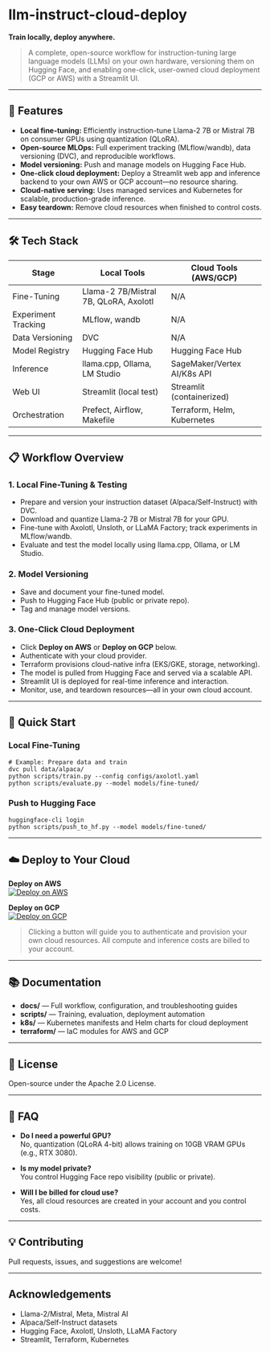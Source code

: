 # llm-instruct-cloud-deploy

**Train locally, deploy anywhere.**

> A complete, open-source workflow for instruction-tuning large language models (LLMs) on your own hardware, versioning them on Hugging Face, and enabling one-click, user-owned cloud deployment (GCP or AWS) with a Streamlit UI.

---

## 🚀 Features

- **Local fine-tuning:** Efficiently instruction-tune Llama-2 7B or Mistral 7B on consumer GPUs using quantization (QLoRA).
- **Open-source MLOps:** Full experiment tracking (MLflow/wandb), data versioning (DVC), and reproducible workflows.
- **Model versioning:** Push and manage models on Hugging Face Hub.
- **One-click cloud deployment:** Deploy a Streamlit web app and inference backend to your own AWS or GCP account—no resource sharing.
- **Cloud-native serving:** Uses managed services and Kubernetes for scalable, production-grade inference.
- **Easy teardown:** Remove cloud resources when finished to control costs.

---

## 🛠️ Tech Stack

| Stage              | Local Tools                           | Cloud Tools (AWS/GCP)        |
|--------------------|---------------------------------------|------------------------------|
| Fine-Tuning        | Llama-2 7B/Mistral 7B, QLoRA, Axolotl | N/A                          |
| Experiment Tracking| MLflow, wandb                         | N/A                          |
| Data Versioning    | DVC                                   | N/A                          |
| Model Registry     | Hugging Face Hub                      | Hugging Face Hub             |
| Inference          | llama.cpp, Ollama, LM Studio          | SageMaker/Vertex AI/K8s API  |
| Web UI             | Streamlit (local test)                | Streamlit (containerized)    |
| Orchestration      | Prefect, Airflow, Makefile            | Terraform, Helm, Kubernetes  |

---

## 📋 Workflow Overview

### 1. Local Fine-Tuning & Testing

- Prepare and version your instruction dataset (Alpaca/Self-Instruct) with DVC.
- Download and quantize Llama-2 7B or Mistral 7B for your GPU.
- Fine-tune with Axolotl, Unsloth, or LLaMA Factory; track experiments in MLflow/wandb.
- Evaluate and test the model locally using llama.cpp, Ollama, or LM Studio.

### 2. Model Versioning

- Save and document your fine-tuned model.
- Push to Hugging Face Hub (public or private repo).
- Tag and manage model versions.

### 3. One-Click Cloud Deployment

- Click **Deploy on AWS** or **Deploy on GCP** below.
- Authenticate with your cloud provider.
- Terraform provisions cloud-native infra (EKS/GKE, storage, networking).
- The model is pulled from Hugging Face and served via a scalable API.
- Streamlit UI is deployed for real-time inference and interaction.
- Monitor, use, and teardown resources—all in your own cloud account.

---

## 🚦 Quick Start

### Local Fine-Tuning

```
# Example: Prepare data and train
dvc pull data/alpaca/
python scripts/train.py --config configs/axolotl.yaml
python scripts/evaluate.py --model models/fine-tuned/
```

### Push to Hugging Face

```
huggingface-cli login
python scripts/push_to_hf.py --model models/fine-tuned/
```

---

## ☁️ Deploy to Your Cloud

**Deploy on AWS**  
[![Deploy on AWS](https://img.shields.io/badge/Deploy-AWS-blue?logo=amazon-aws)](https://github.com/llm-instruct-cloud-deploy/actions/workflows/deploy-aws.yml)

**Deploy on GCP**  
[![Deploy on GCP](https://img.shields.io/badge/Deploy-GCP-orange?logo=google-cloud)](https://github.com/llm-instruct-cloud-deploy/actions/workflows/deploy-gcp.yml)

> Clicking a button will guide you to authenticate and provision your own cloud resources. All compute and inference costs are billed to your account.

---

## 📚 Documentation

- **docs/** — Full workflow, configuration, and troubleshooting guides
- **scripts/** — Training, evaluation, deployment automation
- **k8s/** — Kubernetes manifests and Helm charts for cloud deployment
- **terraform/** — IaC modules for AWS and GCP

---

## 🤝 License

Open-source under the Apache 2.0 License.

---

## 🙋 FAQ

- **Do I need a powerful GPU?**  
  No, quantization (QLoRA 4-bit) allows training on 10GB VRAM GPUs (e.g., RTX 3080).

- **Is my model private?**  
  You control Hugging Face repo visibility (public or private).

- **Will I be billed for cloud use?**  
  Yes, all cloud resources are created in your account and you control costs.

---

## 💡 Contributing

Pull requests, issues, and suggestions are welcome!

---

## Acknowledgements

- Llama-2/Mistral, Meta, Mistral AI
- Alpaca/Self-Instruct datasets
- Hugging Face, Axolotl, Unsloth, LLaMA Factory
- Streamlit, Terraform, Kubernetes


